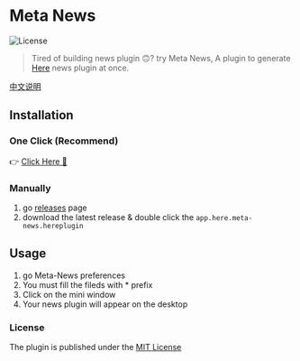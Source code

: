 # Meta News

![License](https://img.shields.io/badge/license-MIT-blue.svg)

> Tired of building news plugin 🙃? try Meta News, A plugin to generate [Here](https://here.app) news plugin at once.

[中文说明](./readme_zh.md)

## Installation

### One Click  (Recommend)
👉 <a href="https://jump.here.app/?installPlugin?title=sspai&url=https://github.com/FriendsOfHere/meta-news/releases/latest/download/app.here.meta-news.hereplugin">Click Here 🔌</a>

### Manually
1. go [releases](https://github.com/FriendsOfHere/meta-news/releases/latest/) page
2. download the latest release & double click the `app.here.meta-news.hereplugin`

## Usage
1. go Meta-News preferences
2. You must fill the fileds with * prefix
3. Click on the mini window
4. Your news plugin will appear on the desktop

### License

The plugin is published under the [MIT License](./LICENSE.md)

